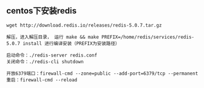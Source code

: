 ## centos下安装redis

    wget http://download.redis.io/releases/redis-5.0.7.tar.gz

    解压，进入解压目录， 运行 make && make PREFIX=/home/redis/services/redis-5.0.7 install 进行编译安装（PREFIX为安装路径）

    启动命令：./redis-server redis.conf
    关闭命令：./redis-cli shutdown

    开放6379端口：firewall-cmd --zone=public --add-port=6379/tcp --permanent
    重启：firewall-cmd --reload

    

